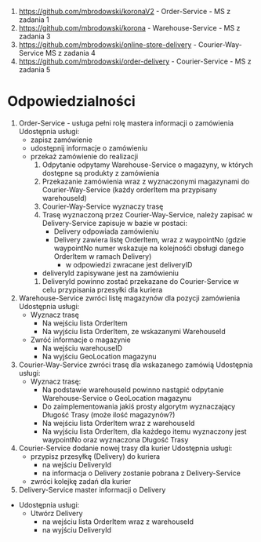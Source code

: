 1. https://github.com/mbrodowski/koronaV2 - Order-Service - MS z zadania 1
1. https://github.com/mbrodowski/korona - Warehouse-Service - MS z zadania 3
1. https://github.com/mbrodowski/online-store-delivery - Courier-Way-Service MS z zadania 4
1. https://github.com/mbrodowski/order-delivery - Courier-Service - MS z zadania 5

# Odpowiedzialności
1. Order-Service - usługa pełni rolę mastera informacji o zamówienia
Udostępnia usługi:
	* zapisz zamówienie
	* udostępnij informacje o zamówieniu
	* przekaż zamówienie do realizacji
		1. Odpytanie odpytamy Warehouse-Service o magazyny, w których dostępne są produkty z zamówienia
	  1. Przekazanie zamówienia wraz z wyznaczonymi magazynami do Courier-Way-Service (każdy orderItem ma przypisany warehouseId)
		1. Courier-Way-Service wyznaczy trasę
		1. Trasę wyznaczoną przez Courier-Way-Service, należy zapisać w Delivery-Service zapisuje w bazie w postaci:
			  * Delivery odpowiada zamówieniu
			  * Delivery zawiera listę OrderItem, wraz z waypointNo (gdzie waypointNo numer wskazuje na kolejnośći obsługi danego OrderItem w ramach Delivery)
				* w odpowiedzi zwracane jest deliveryID
        * deliveryId zapisywane jest na zamówieniu
		1. DeliveryId powinno zostać przekazane do Courier-Service w celu przypisania przesyłki dla kuriera
1. Warehouse-Service zwróci listę magazynów dla pozycji zamówienia
  Udostępnia usługi:
    * Wyznacz trasę
      * Na wejściu lista OrderItem
      * Na wyjściu lista OrderItem, ze wskazanymi WarehouseId
    * Zwróć informacje o magazynie
      * Na wejściu warehouseID
      * Na wyjściu GeoLocation magazynu
1. Courier-Way-Service zwróci trasę dla wskazanego zamówią
   Udostępnia usługi:
     * Wyznacz trasę:
       * Na podstawie warehouseId powinno nastąpić odpytanie Warehouse-Service o GeoLocation magazynu
       * Do zaimplementowania jakiś prosty algorytm wyznaczający Długość Trasy (może ilość magazynów?)
       * Na wejściu lista OrderItem wraz z warehouseId 
       * Na wyjściu lista OrderItem, dla każdego itemu wyznaczony jest waypointNo oraz wyznaczona Długość Trasy     
1. Courier-Service dodanie nowej trasy dla kurier
  Udostępnia usługi:
    * przypisz przesyłkę (Delivery) do kuriera
      * na wejściu DeliveryId
      * na informacja o Delivery zostanie pobrana z Delivery-Service
    * zwróci kolejkę zadań dla kurier
1. Delivery-Service master informacji o Delivery
  * Udostępnia usługi:
    * Utwórz Delivery
      * na wejściu lista OrderItem wraz z warehouseId
      * na wyjściu DeliveryId
